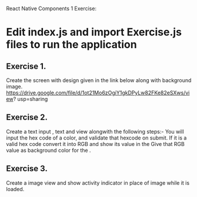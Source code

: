 React Native Components 1 Exercise:

# Edit index.js and import Exercise.js files to run the application

## Exercise 1.
Create the screen with design given in the link below along with background  image.
      https://drive.google.com/file/d/1ot21Mo6zOgiY1gkDPyLw82FKe82eSXws/view?  usp=sharing
      

      
## Exercise 2. 
Create a text input , text and view alongwith the following steps:-
     You will input the hex code of a color, and validate that hexcode on submit.
      If it is a valid hex code convert it into RGB and show its value in the <Text>
      Give that RGB value as background color for the <View>.


## Exercise 3.
Create a image view and show activity indicator in place of image while it
     is loaded.

     
     
     
